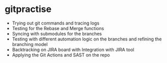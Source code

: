 # gitpractise
- Trying out git commands and tracing logs
- Testing for the Rebase and Merge functions
- Syncing with submodules for the branches
- Testing with different automation logic on the branches and refining the branching model
- Backtracking on JIRA board with Integration with JIRA tool
- Applying the Git Actions and SAST on the repo
